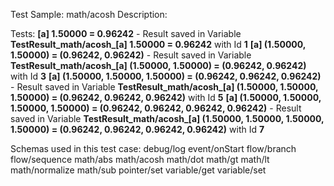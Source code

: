Test Sample: math/acosh
Description: 

Tests:
	**[a] 1.50000 = 0.96242** - Result saved in Variable **TestResult_math/acosh_[a] 1.50000 = 0.96242** with Id **1**
	**[a] (1.50000, 1.50000) = (0.96242, 0.96242)** - Result saved in Variable **TestResult_math/acosh_[a] (1.50000, 1.50000) = (0.96242, 0.96242)** with Id **3**
	**[a] (1.50000, 1.50000, 1.50000) = (0.96242, 0.96242, 0.96242)** - Result saved in Variable **TestResult_math/acosh_[a] (1.50000, 1.50000, 1.50000) = (0.96242, 0.96242, 0.96242)** with Id **5**
	**[a] (1.50000, 1.50000, 1.50000, 1.50000) = (0.96242, 0.96242, 0.96242, 0.96242)** - Result saved in Variable **TestResult_math/acosh_[a] (1.50000, 1.50000, 1.50000, 1.50000) = (0.96242, 0.96242, 0.96242, 0.96242)** with Id **7**

Schemas used in this test case:
	debug/log
	event/onStart
	flow/branch
	flow/sequence
	math/abs
	math/acosh
	math/dot
	math/gt
	math/lt
	math/normalize
	math/sub
	pointer/set
	variable/get
	variable/set
